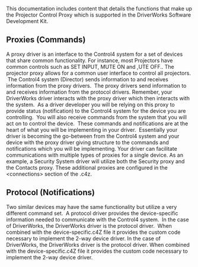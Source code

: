 
This documentation includes content that details the functions that make up the Projector Control Proxy which is supported in the DriverWorks Software Development Kit.

## Proxies (Commands)

A proxy driver is an interface to the Control4 system for a set of devices that share common functionality. For instance, most Projectors have common controls such as SET INPUT, MUTE ON and ,UTE OFF.. The projector proxy allows for a common user interface to control all projectors.  The Control4 system (Director) sends information to and receives information from the proxy drivers.  The proxy drivers send information to and receives information from the protocol drivers.
Remember, your DriverWorks driver interacts with the proxy driver which then interacts with the system.  As a driver developer you will be relying on this proxy to provide status (notification) to the Control4 system for the device you are controlling.  You will also receive commands from the system that you will act on to control the device.  These commands and notifications are at the heart of what you will be implementing in your driver.  Essentially your driver is becoming the go-between from the Control4 system and your device with the proxy driver giving structure to the commands and notifications which you will be implementing.
Your driver can facilitate communications with multiple types of proxies for a single device. As an example, a Security System driver will utilize both the Security proxy and the Contacts proxy. These additional proxies are configured in the \<connections\> section of the .c4z.


## Protocol (Notifications)

Two similar devices may have the same functionality but utilize a very different command set.  A protocol driver provides the device-specific information needed to communicate with the Control4 system.  In the case of DriverWorks, the DriverWorks driver is the protocol driver.  When combined with the device-specific.c4Z file it provides the custom code necessary to implement the 2-way device driver.  In the case of DriverWorks, the DriverWorks driver is the protocol driver. When combined with the device-specific.c4Z file it provides the custom code necessary to implement the 2-way device driver.
